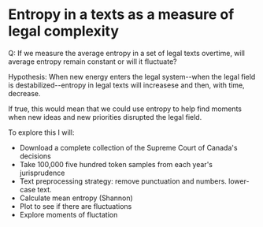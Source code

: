 # Entropy in a texts as a measure of legal complexity
Q: If we measure the average entropy in a set of legal texts overtime, will average entropy remain constant or will it fluctuate?

Hypothesis: When new energy enters the legal system--when the legal field is destabilized--entropy in legal texts will increasese and then, with time, decrease.

If true, this would mean that we could use entropy to help find moments when new ideas and new priorities disrupted the legal field.

To explore this I will:
- Download a complete collection of the Supreme Court of Canada's decisions
- Take 100,000 five hundred token samples from each year's jurisprudence
- Text preprocessing strategy: remove punctuation and numbers. lower-case text.
- Calculate mean entropy (Shannon)
- Plot to see if there are fluctuations
- Explore moments of fluctation
